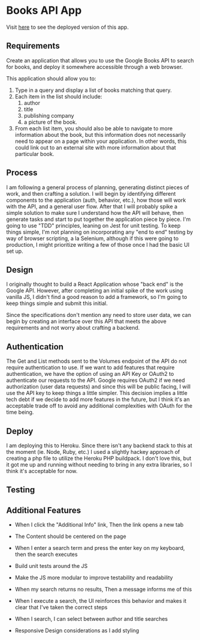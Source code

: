 # Books API App

Visit [here](https://rolfe-books-app.herokuapp.com/) to see the deployed version of this app.

## Requirements

Create an application that allows you to use the Google Books API to search for books, and deploy it somewhere accessible through a web browser.

This application should allow you to:

1. Type in a query and display a list of books matching that query.
2. Each item in the list should include:
    1. author
    2. title
    3. publishing company
    4. a picture of the book.
3. From each list item, you should also be able to navigate to more information about the book, but this information does not necessarily need to appear on a page within your application. In other words, this could link out to an external site with more information about that particular book.

## Process

I am following a general process of planning, generating distinct pieces of work, and then crafting a solution. I will begin by identifying different components to the application (auth, behavior, etc.), how those will work with the API, and a general user flow. After that I will probably spike a simple solution to make sure I understand how the API will behave, then generate tasks and start to put together the application piece by piece. I'm going to use "TDD" principles, leaning on Jest for unit testing. To keep things simple, I'm not planning on incorporating any "end to end" testing by way of browser scripting, a la Selenium, although if this were going to production, I might prioritize writing a few of those once I had the basic UI set up.

## Design

I originally thought to build a React Application whose "back end" is the Google API. However, after completing an initial spike of the work using vanilla JS, I didn't find a good reason to add a framework, so I'm going to keep things simple and submit this initial.

Since the specifications don't mention any need to store user data, we can begin by creating an interface over this API that meets the above requirements and not worry about crafting a backend.

## Authentication

The Get and List methods sent to the Volumes endpoint of the API do not require authentication to use. If we want to add features that require authentication, we have the option of using an API Key or OAuth2 to authenticate our requests to the API. Google requires OAuth2 if we need authorization (user data requests) and since this will be public facing, I will use the API key to keep things a little simpler. This decision implies a little tech debt if we decide to add more features in the future, but I think it's an acceptable trade off to avoid any additional complexities with OAuth for the time being.

## Deploy

I am deploying this to Heroku. Since there isn't any backend stack to this at the moment (ie. Node, Ruby, etc.) I used a slightly hackey approach of creating a php file to utilize the Heroku PHP buildpack. I don't love this, but it got me up and running without needing to bring in any extra libraries, so I think it's acceptable for now.

## Testing

## Additional Features

* When I click the "Additional Info" link, Then the link opens a new tab

* The Content should be centered on the page

* When I enter a search term and press the enter key on my keyboard, then the search executes

* Build unit tests around the JS

* Make the JS more modular to improve testability and readability

* When my search returns no  results, Then a message informs me of this

* When I execute a search, the UI reinforces this behavior and makes it clear that I've taken the correct steps

* When I search, I can select between author and title searches

* Responsive Design considerations as I add styling